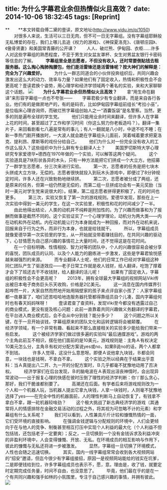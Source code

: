 title: 为什么字幕君业余但热情似火且高效？
date: 2014-10-06 18:32:45
tags: [Reprint]
---

**　　**本文转载自傅二黛的壹读，原文地址(http://www.yidu.im/p/1050)
　　对很多人来说，生活可以三日无肉，但不可一日无字幕组。没有字幕组耶稣般无私博爱的存在，我们上哪儿去追《权力的游戏》、《神探夏洛克》、《唐顿庄园》、《傲骨贤妻》和美国常青藤的公开课？
　　人人、破烂熊、伊甸园、衣柜……许多人对这些字幕组的熟悉程度，不亚于男生对女盆友罩杯、女生对男盆友银行卡密码等信息的了解。
　　**字幕组里全是志愿者，不但没有收入，还时常要倒贴钱去租服务器。这么掏心掏肺掏腰包，他们是活雷锋还是活雷锋呢？按大神们的解释是：完全为了兴趣爱好。**
　　为什么一群志同道合的小伙伴投奔组织后，共同兴趣会激发出这么大的动力、效率与力量？如果他们有了固定收入，热情和积极性会不会更高呢？壹读君换个姿势，用心理学和经济学领域两个著名的实验，来和大家聊聊这个话题。
![](/img/为什么字幕君业余但热情似火且高效？/1.png)
　　**为什么字幕君业余但热情似火且高效？**
　　拿“用生命在翻译”来形容字幕组一点也不夸张——
　　字幕君极少有专业翻译，而是来自各行各业。他们有的是做房地产的，有的是码农，比如伊甸园字幕组前组长“考拉小巫”，是位临床心理咨询师，而破烂熊字幕组创始人之一“酒囊饭袋”是名警察。当然，更多的则是遍布全球的学生党。
　　他们只能用业余时间来翻译，但许多人在字幕上花的时间，甚至超过了工作和学习时间（你这么努力你老板造吗？）。翻译一集片子，来回看剧看七八遍是常有的事儿；有人一翻就是八小时，中途不吃不睡；在新一季热门剧开播放时，一大波人就会跪在字幕组头儿面前，哭着喊着要求把夏洛克、提利昂、摩斯等的戏份分给自己。
　　他们为什么对一份完全没有收入的工作这么投入？这些组织中为什么鲜有专业翻译人士？
　　美国罗切斯特大学心理研究专家爱德华•德西在1970年做的一个实验，可以解答这两个疑问。
　　这个实验道具是7块形状各异的木头，只有一种方法能把它们拼成一个大立方。他招募了一群学生志愿者，分三次来进行实验。
　　第一次，志愿者的任务是把七块木头拼成大立方块，无偿的。志愿者很快就投入到玩木头游戏中，即便过了8分钟规定时间，许多人还在兴致勃勃地继续拼。
　　第二次，志愿者被分成了两组，还是原来的任务，但第一组仍然是无偿的，而第二组一旦拼成功会有一美元奖励（当时一美元对学生党来说很大的）。结果，第二组志愿者拼得更积极了，花的时间也更多。
　　第三次，实验又恢复了第一次的游戏规则。爱德华发现，那些在上一次实验中得到一美元的学生，在这一次实验里，积极性和花的时间减少了一半。
　　由此他得出结论，人类的动机并不纯粹是附加性的。为了兴趣而做事和为了报酬而做事是截然不同的。这个实验证实了一个心理学理论，动机分为两大类——内在动机和外在动机。内在动机能让行为本身就成为一种回报，而对外在动机来说，回报来自于行为之外，而非行为本身，也就是给钱就干。
　　所以，字幕组成员就像爱德华第一次实验里的学生，从一开始就没带着赚钱目的，在共同兴趣的驱动下，心甘情愿为自己感兴趣的事情花上大量时间，还不觉得这是在花时间。
　　在一个目标明确、性情相投、智力对等的团队中，个人的兴趣很容易会被分享的喜悦，团队成员的认同、以及个人能力的磨练进一步激发，这些是字幕君愉悦感越来越强烈的来源。
　　而专业翻译人士呢，他们的日常工作已经对字幕组这种同仁团队产生了驱逐效应——老子日常工作就是收人钱财，给人翻译，吃饱了撑着才会下了班还去干不收钱财，给人翻译的活儿呢！
　　如果有了固定收入，字幕组的积极性会不会更高呢？
　　2013年，拥有全球最大字幕组的视频网站Viki传出被日本电子商务巨头乐天收购，价格是2亿美元。
　　这一消息在国内传媒界引起哗然一片，大家自然而然地开始用隔壁家的孩子来点评自家小孩了：人家字幕组都一夜暴富了，咱们还苦哈哈地连服务器托管都得靠组员自个儿凑，国内字幕组何时也有春天妈妈咪呀！
　　壹读君查了查资料，发现Viki至今都没有透露过自己的商业模式，更没有提及核心问题：此前一直靠着共同兴趣做义务翻译的字幕君，在平台进入商业模式后，会不会从中分到钱？能分多少？
　　这个问题之所以关键，在于一旦开始谈钱，字幕组原来的团队文化和运转逻辑将会被颠覆。
　　在经济学领域，有一个非常有趣、看起来不那么直接相关的实验多少能给我们带来一些启发。
　　这个被经济学家们做过很多遍的实验叫“最后通牒游戏”。游戏的两个主角此前互不相识，摆在他们面前的是10美元，游戏规则是：主角Ａ有权决定10美元怎么分，主角Ｂ有权对分配方案说yes或no，如果B说no的话，两个人都拿不到钱。
　　许多人觉得，这没什么意思呀。即便Ａ说他拿九块钱，Ｂ都会同意，一块钱也是钱啊，不拿白不拿。
　　这个实验之所以经典在于结果出乎意料：当Ａ真提出八二开、九一开的分配方案时，Ｂ几乎都毫不犹豫地动用了否决权。
　　经济学家们在后台发现，Ｂ的脑电波在Ａ表现出沮丧神情时，会出现异常波动——出于报复心理的快感在彼时压倒了理性的经济学判断：你丫那么贪心，那好，我们干脆谁都别要了。
　　高潮还在后面。有学者后来将游戏规则改为一个人和一个机器人玩，当机器人提出它拿九块钱，人拿一块钱时，人则毫不犹豫地选择了yes——在完全中性的机器面前，人的理性判断马上自动恢复了，有钱拿不拿白不拿，跟一砣机器较啥劲？
　　这个极大挑战了新古典经济学的游戏（其通常将人的情感排除在金融交易活动的过程之外，将其视为可忽略不计的元素）和字幕组有什么关系呢？
　　我们可以看到，人性兼具斤斤计较和慷慨热情的一面，它们受环境的直接影响。
　　在强调金钱逻辑与分配规则的环境中，人们会更倾向于在与他人的竞争、制衡甚至相互打压中实现个人利益的最大化（个人利益不但包括钱，还包括老子一定要爽）；反之，一旦切换到一个没有金钱诉求及利益冲突的非盈利环境中，人会变得慷慨、开放、无私。在环境成员的相互影响与作用下，彼此的慷慨与无私还将进一步被激发。
　　显然，字幕组一旦切换了环境模式，人性也会随之迅速切换。
　　其实，国内一线字幕组常常会收到各大视频网站的“招安”邀请，但迄今很少有字幕组接招，原因一是视频网站能给的钱实在坑爹，二是即便钱给到位，许多字幕组成员也表示不，愿，意。理由是，收了钱，就要定时定期完成任务量，时间不自由，也没意思了。
　　毕竟，他们最在乎的是在一个有共同兴趣和强手如林的小氛围里，专注于自己感兴趣的事情，并拥有彼此。
![](/img/为什么字幕君业余但热情似火且高效？/2.jpg)

